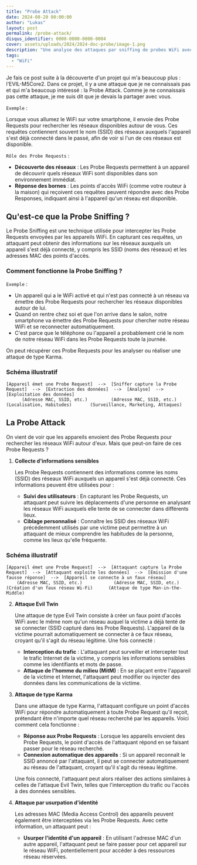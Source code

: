 ```yaml
---
title: "Probe Attack"
date: 2024-08-20 00:00:00
author: "Lukas"
layout: post
permalink: /probe-attack/
disqus_identifier: 0000-0000-0000-0004
cover: assets/uploads/2024/2024-doc-probe/image-1.png
description: "Une analyse des attaques par sniffing de probes WiFi avec ESP32."
tags:
  - "WiFi"
---
```




Je fais ce post suite à la découverte d'un projet qui m'a beaucoup plus : l'EVIL-M5Core2. Dans ce projet, il y a une attaque que je ne connaissais pas et qui m'a beaucoup intéressé : la Probe Attack. Comme je ne connaissais pas cette attaque, je me suis dit que je devais la partager avec vous.

<!--more-->


`Exemple` :

Lorsque vous allumez le WiFi sur votre smartphone, il envoie des Probe Requests pour rechercher les réseaux disponibles autour de vous. Ces requêtes contiennent souvent le nom (SSID) des réseaux auxquels l'appareil s'est déjà connecté dans le passé, afin de voir si l'un de ces réseaux est disponible.

`Rôle des Probe Requests` :

- **Découverte des réseaux** : Les Probe Requests permettent à un appareil de découvrir quels réseaux WiFi sont disponibles dans son environnement immédiat.
- **Réponse des bornes** : Les points d'accès WiFi (comme votre routeur à la maison) qui reçoivent ces requêtes peuvent répondre avec des Probe Responses, indiquant ainsi à l'appareil qu'un réseau est disponible.

## Qu'est-ce que la Probe Sniffing ?

Le Probe Sniffing est une technique utilisée pour intercepter les Probe Requests envoyées par les appareils WiFi. En capturant ces requêtes, un attaquant peut obtenir des informations sur les réseaux auxquels un appareil s'est déjà connecté, y compris les SSID (noms des réseaux) et les adresses MAC des points d'accès.

### Comment fonctionne la Probe Sniffing ?

`Exemple` :
- Un appareil qui a le WiFi activé et qui n'est pas connecté à un réseau va émettre des Probe Requests pour rechercher les réseaux disponibles autour de lui.
- Quand on rentre chez soi et que l'on arrive dans le salon, notre smartphone va émettre des Probe Requests pour chercher notre réseau WiFi et se reconnecter automatiquement.
- C'est parce que le téléphone ou l'appareil a probablement crié le nom de notre réseau WiFi dans les Probe Requests toute la journée.

On peut récupérer ces Probe Requests pour les analyser ou réaliser une attaque de type Karma.

### Schéma illustratif

```text
[Appareil émet une Probe Request]  -->  [Sniffer capture la Probe Request]  -->  [Extraction des données]  -->  [Analyse]  -->  [Exploitation des données]
      (Adresse MAC, SSID, etc.)         (Adresse MAC, SSID, etc.)            (Localisation, Habitudes)       (Surveillance, Marketing, Attaques)
```

## La Probe Attack

On vient de voir que les appareils envoient des Probe Requests pour rechercher les réseaux WiFi autour d'eux. Mais que peut-on faire de ces Probe Requests ?

1. **Collecte d'informations sensibles**

   Les Probe Requests contiennent des informations comme les noms (SSID) des réseaux WiFi auxquels un appareil s'est déjà connecté. Ces informations peuvent être utilisées pour :

   - **Suivi des utilisateurs** : En capturant les Probe Requests, un attaquant peut suivre les déplacements d'une personne en analysant les réseaux WiFi auxquels elle tente de se connecter dans différents lieux.
   - **Ciblage personnalisé** : Connaître les SSID des réseaux WiFi précédemment utilisés par une victime peut permettre à un attaquant de mieux comprendre les habitudes de la personne, comme les lieux qu'elle fréquente.

### Schéma illustratif
  
  ```text
[Appareil émet une Probe Request]  -->  [Attaquant capture la Probe Request]  -->  [Attaquant exploite les données]  -->  [Émission d'une fausse réponse]  -->  [Appareil se connecte à un faux réseau]
      (Adresse MAC, SSID, etc.)            (Adresse MAC, SSID, etc.)              (Création d'un faux réseau Wi-Fi)      (Attaque de type Man-in-the-Middle)
  ```
  
2. **Attaque Evil Twin**

   Une attaque de type Evil Twin consiste à créer un faux point d'accès WiFi avec le même nom qu'un réseau auquel la victime a déjà tenté de se connecter (SSID capturé dans les Probe Requests). L'appareil de la victime pourrait automatiquement se connecter à ce faux réseau, croyant qu'il s'agit du réseau légitime. Une fois connecté :

   - **Interception du trafic** : L'attaquant peut surveiller et intercepter tout le trafic Internet de la victime, y compris les informations sensibles comme les identifiants et mots de passe.
   - **Attaque de l'homme du milieu (MitM)** : En se plaçant entre l'appareil de la victime et Internet, l'attaquant peut modifier ou injecter des données dans les communications de la victime.

3. **Attaque de type Karma**

   Dans une attaque de type Karma, l'attaquant configure un point d'accès WiFi pour répondre automatiquement à toute Probe Request qu'il reçoit, prétendant être n'importe quel réseau recherché par les appareils. Voici comment cela fonctionne :

   - **Réponse aux Probe Requests** : Lorsque les appareils envoient des Probe Requests, le point d'accès de l'attaquant répond en se faisant passer pour le réseau recherché.
   - **Connexion automatique des appareils** : Si un appareil reconnaît le SSID annoncé par l'attaquant, il peut se connecter automatiquement au réseau de l'attaquant, croyant qu'il s'agit du réseau légitime.

   Une fois connecté, l'attaquant peut alors réaliser des actions similaires à celles de l'attaque Evil Twin, telles que l'interception du trafic ou l'accès à des données sensibles.

4. **Attaque par usurpation d'identité**

   Les adresses MAC (Media Access Control) des appareils peuvent également être interceptées via les Probe Requests. Avec cette information, un attaquant peut :

   - **Usurper l'identité d'un appareil** : En utilisant l'adresse MAC d'un autre appareil, l'attaquant peut se faire passer pour cet appareil sur le réseau WiFi, potentiellement pour accéder à des ressources réseau réservées.

